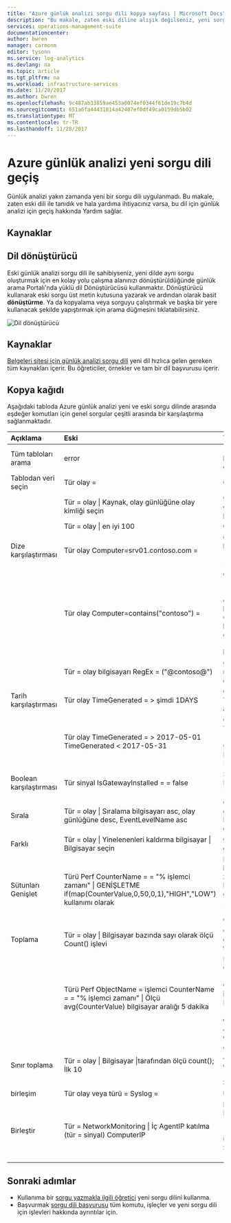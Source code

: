 ```yaml
---
title: "Azure günlük analizi sorgu dili kopya sayfası | Microsoft Docs"
description: "Bu makale, zaten eski diline alışık değilseniz, yeni sorgu dili için günlük analizi geçiş hakkında Yardım sağlar."
services: operations-management-suite
documentationcenter: 
author: bwren
manager: carmonm
editor: tysonn
ms.service: log-analytics
ms.devlang: na
ms.topic: article
ms.tgt_pltfrm: na
ms.workload: infrastructure-services
ms.date: 11/28/2017
ms.author: bwren
ms.openlocfilehash: 9c487ab33859ae453a0074ef0344f61de19c7b4d
ms.sourcegitcommit: 651a6fa44431814a42407ef0df49ca0159db5b02
ms.translationtype: MT
ms.contentlocale: tr-TR
ms.lasthandoff: 11/28/2017
---
```

# <a name="transitioning-to-azure-log-analytics-new-query-language"></a>Azure günlük analizi yeni sorgu dili geçiş
Günlük analizi yakın zamanda yeni bir sorgu dili uygulanmadı.  Bu makale, zaten eski dili ile tanıdık ve hala yardıma ihtiyacınız varsa, bu dil için günlük analizi için geçiş hakkında Yardım sağlar.

## <a name="resources"></a>Kaynaklar


## <a name="language-converter"></a>Dil dönüştürücü

Eski günlük analizi sorgu dili ile sahibiyseniz, yeni dilde aynı sorgu oluşturmak için en kolay yolu çalışma alanınızı dönüştürüldüğünde günlük arama Portalı'nda yüklü dil Dönüştürücüsü kullanmaktır.  Dönüştürücü kullanarak eski sorgu üst metin kutusuna yazarak ve ardından olarak basit **dönüştürme**.  Ya da kopyalama veya sorguyu çalıştırmak ve başka bir yere kullanacak şekilde yapıştırmak için arama düğmesini tıklatabilirsiniz.

![Dil dönüştürücü](media/log-analytics-log-search-upgrade/language-converter.png)


## <a name="resources"></a>Kaynaklar
[Belgeleri sitesi için günlük analizi sorgu dili](https://docs.loganalytics.io) yeni dil hızlıca gelen gereken tüm kaynakları içerir.  Bu öğreticiler, örnekler ve tam bir dil başvurusu içerir.


## <a name="cheat-sheet"></a>Kopya kağıdı

Aşağıdaki tabloda Azure günlük analizi yeni ve eski sorgu dilinde arasında eşdeğer komutları için genel sorgular çeşitli arasında bir karşılaştırma sağlanmaktadır.

| Açıklama | Eski | Yeni |
|:--|:--|:--|
| Tüm tabloları arama      | error | "error" (büyük/küçük harfe duyarlı değildir) arama |
| Tablodan veri seçin | Tür olay = |  Olay |
|                        | Tür = olay &#124; Kaynak, olay günlüğüne olay kimliği seçin | Olay &#124; Kaynak, olay günlüğüne, EventID proje |
|                        | Tür = olay &#124; en iyi 100 | Olay &#124; 100 alın |
| Dize karşılaştırması      | Tür olay Computer=srv01.contoso.com =   | Olay &#124; Burada bilgisayar "srv01.contoso.com" == |
|                        | Tür olay Computer=contains("contoso") = | Olay &#124; Burada "contoso" (büyük/küçük harfe duyarlı değildir) bilgisayar içeriyor<br>Olay &#124; Burada bilgisayar contains_cs "Contoso" (büyük küçük harf duyarlı) |
|                        | Tür = olay bilgisayarı RegEx = ("@contoso@")  | Olay &#124; Bilgisayar regex eşleştiği ". *contoso*" |
| Tarih karşılaştırması        | Tür olay TimeGenerated = > şimdi 1DAYS | Olay &#124; Burada TimeGenerated > ago(1d) |
|                        | Tür olay TimeGenerated = > 2017-05-01 TimeGenerated < 2017-05-31 | Olay &#124; Burada TimeGenerated (datetime(2017-05-01) arasında .. DateTime(2017-05-31)) |
| Boolean karşılaştırması     | Tür sinyal IsGatewayInstalled = = false  | Sinyal \| Burada IsGatewayInstalled == false |
| Sırala                   | Tür = olay &#124; Sıralama bilgisayarı asc, olay günlüğüne desc, EventLevelName asc | Olay \| Bilgisayar asc, olay günlüğüne desc, EventLevelName asc göre sıralama |
| Farklı               | Tür = olay &#124; Yinelenenleri kaldırma bilgisayar \| Bilgisayar seçin | Olay &#124; Bilgisayar, olay günlüğüne özetler |
| Sütunları Genişlet         | Türü Perf CounterName = = "% işlemci zamanı" &#124; GENİŞLETME if(map(CounterValue,0,50,0,1),"HIGH","LOW") kullanımı olarak | Perf &#124; CounterName burada "% işlemci zamanı" == \| Kullanımı genişletmek olur = (> 50, "Yüksek", "Düşük" CounterValue) |
| Toplama            | Tür = olay &#124; Bilgisayar bazında sayı olarak ölçü Count() işlevi | Olay &#124; Count özetlemek bilgisayar tarafından count() = |
|                                | Türü Perf ObjectName = işlemci CounterName = = "% işlemci zamanı" &#124; Ölçü avg(CounterValue) bilgisayar aralığı 5 dakika | Perf &#124; Burada ObjectName "İşlemci" ve CounterName == "% işlemci zamanı" &#124; == Bilgisayar, bin (TimeGenerated, 5 dk.) tarafından AVG(CounterValue) özetler |
| Sınır toplama | Tür = olay &#124; Bilgisayar &#124;tarafından ölçü count(); İlk 10 | Olay &#124; AggregatedValue özetlemek bilgisayar &#124; tarafından count() = Sınırı 10 |
| birleşim                  | Tür olay veya türü = Syslog = | UNION olay, Syslog |
| Birleştir                   | Tür = NetworkMonitoring &#124; İç AgentIP katılma (tür = sinyal) ComputerIP | NetworkMonitoring &#124; Birleştirme türü iç = (türünü arama "Sinyal" ==) $left üzerinde. AgentIP $right.ComputerIP == |



## <a name="next-steps"></a>Sonraki adımlar
- Kullanıma bir [sorgu yazmakla ilgili öğretici](https://go.microsoft.com/fwlink/?linkid=856078) yeni sorgu dilini kullanma.
- Başvurmak [sorgu dili başvurusu](https://go.microsoft.com/fwlink/?linkid=856079) tüm komutu, işleçler ve yeni sorgu dili için işlevleri hakkında ayrıntılar için.  
